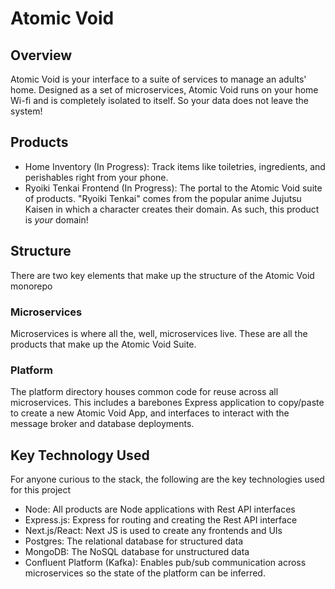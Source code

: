# Atomic Void

## Overview

Atomic Void is your interface to a suite of services to manage an adults' home.
Designed as a set of microservices, Atomic Void runs on your home Wi-fi and is
completely isolated to itself. So your data does not leave the system!

## Products

- Home Inventory (In Progress): Track items like toiletries, ingredients, and perishables
  right from your phone.
- Ryoiki Tenkai Frontend (In Progress): The portal to the Atomic Void suite of products.
  "Ryoiki Tenkai" comes from the popular anime Jujutsu Kaisen in which a character
  creates their domain. As such, this product is _your_ domain!

## Structure

There are two key elements that make up the structure of the Atomic Void monorepo

### Microservices

Microservices is where all the, well, microservices live. These are all the products that make up the Atomic Void Suite.

### Platform

The platform directory houses common code for reuse across all microservices. This includes a barebones Express application to copy/paste to create a new Atomic Void App, and interfaces to interact with the message broker and database deployments.

## Key Technology Used

For anyone curious to the stack, the following are the key technologies used for this project

- Node: All products are Node applications with Rest API interfaces
- Express.js: Express for routing and creating the Rest API interface
- Next.js/React: Next JS is used to create any frontends and UIs
- Postgres: The relational database for structured data
- MongoDB: The NoSQL database for unstructured data
- Confluent Platform (Kafka): Enables pub/sub communication across microservices so the state of the platform can be inferred.
